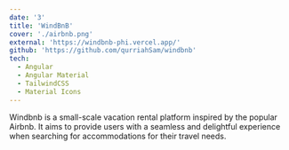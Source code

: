 ```yaml
---
date: '3'
title: 'WindBnB'
cover: './airbnb.png'
external: 'https://windbnb-phi.vercel.app/'
github: 'https://github.com/qurriahSam/windbnb'
tech:
  - Angular
  - Angular Material
  - TailwindCSS
  - Material Icons
---
```


Windbnb is a small-scale vacation rental platform inspired by the popular Airbnb. It aims to provide users with a seamless and delightful experience when searching for accommodations for their travel needs.
